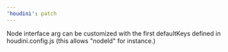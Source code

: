 ```yaml
---
'houdini': patch
---
```


Node interface arg can be customized with the first defaultKeys defined in houdini.config.js (this allows "nodeId" for instance.)
